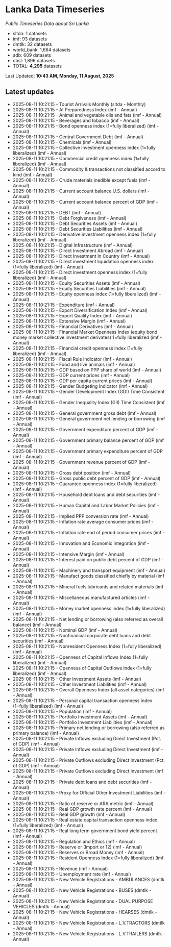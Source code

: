 # Lanka Data Timeseries
*Public Timeseries Data about Sri Lanka*

* sltda: 1 datasets
* imf: 93 datasets
* dmtlk: 32 datasets
* world_bank: 1,664 datasets
* adb: 609 datasets
* cbsl: 1,896 datasets
* TOTAL: **4,295** datasets

Last Updated: **10:43 AM, Monday, 11 August, 2025**

## Latest updates

* 2025-08-11 10:21:15 - Tourist Arrivals Monthly (sltda - Monthly)
* 2025-08-11 10:21:15 - AI Preparedness Index (imf - Annual)
* 2025-08-11 10:21:15 - Animal and vegetable oils and fats (imf - Annual)
* 2025-08-11 10:21:15 - Beverages and tobacco (imf - Annual)
* 2025-08-11 10:21:15 - Bond openness index (1=fully liberalized) (imf - Annual)
* 2025-08-11 10:21:15 - Central Government Debt (imf - Annual)
* 2025-08-11 10:21:15 - Chemicals (imf - Annual)
* 2025-08-11 10:21:15 - Collective investment openness index (1=fully liberalized) (imf - Annual)
* 2025-08-11 10:21:15 - Commercial credit openness index (1=fully liberalized) (imf - Annual)
* 2025-08-11 10:21:15 - Commodity & transactions not classified accord to kind (imf - Annual)
* 2025-08-11 10:21:15 - Crude materials inedible except fuels (imf - Annual)
* 2025-08-11 10:21:15 - Current account balance U.S. dollars (imf - Annual)
* 2025-08-11 10:21:15 - Current account balance percent of GDP (imf - Annual)
* 2025-08-11 10:21:15 - DEBT (imf - Annual)
* 2025-08-11 10:21:15 - Debt Forgiveness (imf - Annual)
* 2025-08-11 10:21:15 - Debt Securities Assets (imf - Annual)
* 2025-08-11 10:21:15 - Debt Securities Liabilities (imf - Annual)
* 2025-08-11 10:21:15 - Derivative investment openness index (1=fully liberalized) (imf - Annual)
* 2025-08-11 10:21:15 - Digital Infrastructure (imf - Annual)
* 2025-08-11 10:21:15 - Direct Investment Abroad (imf - Annual)
* 2025-08-11 10:21:15 - Direct Investment In Country (imf - Annual)
* 2025-08-11 10:21:15 - Direct investment liquidation openness index (1=fully liberalized) (imf - Annual)
* 2025-08-11 10:21:15 - Direct investment openness index (1=fully liberalized) (imf - Annual)
* 2025-08-11 10:21:15 - Equity Securities Assets (imf - Annual)
* 2025-08-11 10:21:15 - Equity Securities Liabilities (imf - Annual)
* 2025-08-11 10:21:15 - Equity openness index (1=fully liberalized) (imf - Annual)
* 2025-08-11 10:21:15 - Expenditure (imf - Annual)
* 2025-08-11 10:21:15 - Export Diversification Index (imf - Annual)
* 2025-08-11 10:21:15 - Export Quality Index (imf - Annual)
* 2025-08-11 10:21:15 - Extensive Margin (imf - Annual)
* 2025-08-11 10:21:15 - Financial Derivatives (imf - Annual)
* 2025-08-11 10:21:15 - Financial Market Openness Index (equity bond money market collective investment derivates) 1=fully liberalized (imf - Annual)
* 2025-08-11 10:21:15 - Financial credit openness index (1=fully liberalized) (imf - Annual)
* 2025-08-11 10:21:15 - Fiscal Rule Indicator (imf - Annual)
* 2025-08-11 10:21:15 - Food and live animals (imf - Annual)
* 2025-08-11 10:21:15 - GDP based on PPP share of world (imf - Annual)
* 2025-08-11 10:21:15 - GDP current prices (imf - Annual)
* 2025-08-11 10:21:15 - GDP per capita current prices (imf - Annual)
* 2025-08-11 10:21:15 - Gender Budgeting Indicator (imf - Annual)
* 2025-08-11 10:21:15 - Gender Development Index (GDI) Time Consistent (imf - Annual)
* 2025-08-11 10:21:15 - Gender Inequality Index (GII) Time Consistent (imf - Annual)
* 2025-08-11 10:21:15 - General government gross debt (imf - Annual)
* 2025-08-11 10:21:15 - General government net lending or borrowing (imf - Annual)
* 2025-08-11 10:21:15 - Government expenditure percent of GDP (imf - Annual)
* 2025-08-11 10:21:15 - Government primary balance percent of GDP (imf - Annual)
* 2025-08-11 10:21:15 - Government primary expenditure percent of GDP (imf - Annual)
* 2025-08-11 10:21:15 - Government revenue percent of GDP (imf - Annual)
* 2025-08-11 10:21:15 - Gross debt position (imf - Annual)
* 2025-08-11 10:21:15 - Gross public debt percent of GDP (imf - Annual)
* 2025-08-11 10:21:15 - Guarantee openness index (1=fully liberalized) (imf - Annual)
* 2025-08-11 10:21:15 - Household debt loans and debt securities (imf - Annual)
* 2025-08-11 10:21:15 - Human Capital and Labor Market Policies (imf - Annual)
* 2025-08-11 10:21:15 - Implied PPP conversion rate (imf - Annual)
* 2025-08-11 10:21:15 - Inflation rate average consumer prices (imf - Annual)
* 2025-08-11 10:21:15 - Inflation rate end of period consumer prices (imf - Annual)
* 2025-08-11 10:21:15 - Innovation and Economic Integration (imf - Annual)
* 2025-08-11 10:21:15 - Intensive Margin (imf - Annual)
* 2025-08-11 10:21:15 - Interest paid on public debt percent of GDP (imf - Annual)
* 2025-08-11 10:21:15 - Machinery and transport equipment (imf - Annual)
* 2025-08-11 10:21:15 - Manufact goods classified chiefly by material (imf - Annual)
* 2025-08-11 10:21:15 - Mineral fuels lubricants and related materials (imf - Annual)
* 2025-08-11 10:21:15 - Miscellaneous manufactured articles (imf - Annual)
* 2025-08-11 10:21:15 - Money market openness index (1=fully liberalized) (imf - Annual)
* 2025-08-11 10:21:15 - Net lending or borrowing (also referred as overall balance) (imf - Annual)
* 2025-08-11 10:21:15 - Nominal GDP (imf - Annual)
* 2025-08-11 10:21:15 - Nonfinancial corporate debt loans and debt securities (imf - Annual)
* 2025-08-11 10:21:15 - Nonresident Openness Index (1=fully liberalized) (imf - Annual)
* 2025-08-11 10:21:15 - Openness of Capital Inflows Index (1=fully liberalized) (imf - Annual)
* 2025-08-11 10:21:15 - Openness of Capital Outflows Index (1=fully liberalized) (imf - Annual)
* 2025-08-11 10:21:15 - Other Investment Assets (imf - Annual)
* 2025-08-11 10:21:15 - Other Investment Liabilities (imf - Annual)
* 2025-08-11 10:21:15 - Overall Openness Index (all asset categories) (imf - Annual)
* 2025-08-11 10:21:15 - Personal capital transaction openness index (1=fully liberalized) (imf - Annual)
* 2025-08-11 10:21:15 - Population (imf - Annual)
* 2025-08-11 10:21:15 - Portfolio Investment Assets (imf - Annual)
* 2025-08-11 10:21:15 - Portfolio Investment Liabilities (imf - Annual)
* 2025-08-11 10:21:15 - Primary net lending or borrowing (also referred as primary balance) (imf - Annual)
* 2025-08-11 10:21:15 - Private Inflows excluding Direct Investment (Pct. of GDP) (imf - Annual)
* 2025-08-11 10:21:15 - Private Inflows excluding Direct Investment (imf - Annual)
* 2025-08-11 10:21:15 - Private Outflows excluding Direct Investment (Pct. of GDP) (imf - Annual)
* 2025-08-11 10:21:15 - Private Outflows excluding Direct Investment (imf - Annual)
* 2025-08-11 10:21:15 - Private debt loans and debt securities (imf - Annual)
* 2025-08-11 10:21:15 - Proxy for Official Other Investment Liabilities (imf - Annual)
* 2025-08-11 10:21:15 - Ratio of reserve or ARA metric (imf - Annual)
* 2025-08-11 10:21:15 - Real GDP growth rate percent (imf - Annual)
* 2025-08-11 10:21:15 - Real GDP growth (imf - Annual)
* 2025-08-11 10:21:15 - Real estate capital transaction openness index (1=fully liberalized) (imf - Annual)
* 2025-08-11 10:21:15 - Real long term government bond yield percent (imf - Annual)
* 2025-08-11 10:21:15 - Regulation and Ethics (imf - Annual)
* 2025-08-11 10:21:15 - Reserve or (Import or 12) (imf - Annual)
* 2025-08-11 10:21:15 - Reserves or Broad Money (imf - Annual)
* 2025-08-11 10:21:15 - Resident Openness Index (1=fully liberalized) (imf - Annual)
* 2025-08-11 10:21:15 - Revenue (imf - Annual)
* 2025-08-11 10:21:15 - Unemployment rate (imf - Annual)
* 2025-08-11 10:21:15 - New Vehicle Registrations - AMBULANCES (dmtlk - Annual)
* 2025-08-11 10:21:15 - New Vehicle Registrations - BUSES (dmtlk - Annual)
* 2025-08-11 10:21:15 - New Vehicle Registrations - DUAL PURPOSE VEHICLES (dmtlk - Annual)
* 2025-08-11 10:21:15 - New Vehicle Registrations - HEARSES (dmtlk - Annual)
* 2025-08-11 10:21:15 - New Vehicle Registrations - L.V.TRACTORS (dmtlk - Annual)
* 2025-08-11 10:21:15 - New Vehicle Registrations - L.V.TRAILERS (dmtlk - Annual)